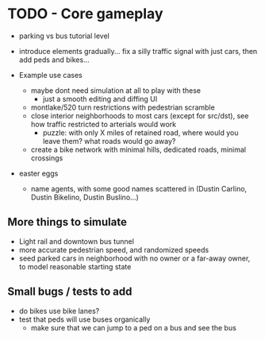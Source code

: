 # TODO - Core gameplay

- parking vs bus tutorial level
- introduce elements gradually... fix a silly traffic signal with just cars, then add peds and bikes...

- Example use cases
	- maybe dont need simulation at all to play with these
		- just a smooth editing and diffing UI
	- montlake/520 turn restrictions with pedestrian scramble
	- close interior neighborhoods to most cars (except for src/dst), see how traffic restricted to arterials would work
		- puzzle: with only X miles of retained road, where would you leave them? what roads would go away?
	- create a bike network with minimal hills, dedicated roads, minimal crossings

- easter eggs
	- name agents, with some good names scattered in (Dustin Carlino, Dustin Bikelino, Dustin Buslino...)

## More things to simulate

- Light rail and downtown bus tunnel
- more accurate pedestrian speed, and randomized speeds
- seed parked cars in neighborhood with no owner or a far-away owner, to model reasonable starting state

## Small bugs / tests to add

- do bikes use bike lanes?
- test that peds will use buses organically
	- make sure that we can jump to a ped on a bus and see the bus
